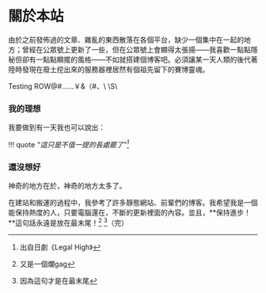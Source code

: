 # 關於本站


由於之前發佈過的文章、雜亂的東西散落在各個平台，缺少一個集中在一起的地方；曾經在公眾號上更新了一些，但在公眾號上會顯得太張揚——我喜歡一點點隱秘但卻有一點點顯擺的風格——不如就搭建個博客吧。必須讓某一天人類的後代著陸時發現在廢土挖出來的服務器裡居然有個祖先留下的賽博靈魂。

Testing ROW@#……￥&（#、\ \S\



### 我的理想


我要做到有一天我也可以說出：

!!! quote
	 *“這只是不值一提的長處罷了”[^1]* 


### 還沒想好


神奇的地方在於，神奇的地方太多了。

在建站和搬運的過程中，我參考了許多靜態網站、前輩們的博客。我希望我是一個能保持熱度的人，只要電腦還在，不斷的更新裡面的內容。並且，**保持進步！**這句話永遠是放在最末尾！[^2] [^3]（完）


[^1]: 出自日劇《Legal High》

[^2]: 又是一個爛gag

[^3]: 因為這句才是在最末尾
